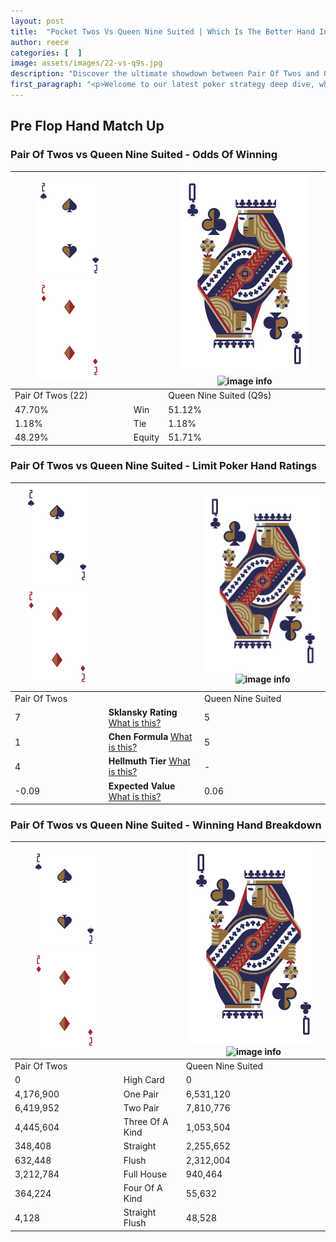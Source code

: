 ```yaml
---
layout: post
title:  "Pocket Twos Vs Queen Nine Suited | Which Is The Better Hand In Poker? A Complete Guide"
author: reece
categories: [  ]
image: assets/images/22-vs-q9s.jpg
description: "Discover the ultimate showdown between Pair Of Twos and Queen Nine Suited in poker! Uncover the odds, strategies, and scenarios where one hand triumphs over the other. Get ready to up your poker game with this thrilling analysis."
first_paragraph: "<p>Welcome to our latest poker strategy deep dive, where we're pitting two distinct hands against each other in a high-stakes showdown: Pair Of Twos vs Queen Nine Suited.</p><p>In the dynamic world of poker, every decision counts, and knowing which hand holds the upper hand is key to your success at the table.</p><p>In this article, we'll dissect these two hands, explore the scenarios where one dominates the other, and equip you with the knowledge to make strategic choices that can tip the odds in your favor.</p><p>Get ready to unravel the intriguing dynamics of these poker hands and elevate your game to new heights.</p>"
---
```




[comment]: # (sp0)

## Pre Flop Hand Match Up

<div class="table hand-ratings" markdown="1"> 



### Pair Of Twos vs Queen Nine Suited - Odds Of Winning


    
| ![image info](assets/images/hand1/2.png) ![image info](assets/images/hand1/2o.png) |  | ![image info](assets/images/hand2/Q.png) ![image info](assets/images/hand2/9s.png) |
| -------- | -------- | -------- |
| Pair Of Twos (22) |  | Queen Nine Suited (Q9s) |
| 47.70% | Win | 51.12% |
| 1.18% | Tie | 1.18% |
| 48.29% | Equity | 51.71% |




[comment]: # (sp1)



### Pair Of Twos vs Queen Nine Suited - Limit Poker Hand Ratings


    
| ![image info](assets/images/hand1/2.png) ![image info](assets/images/hand1/2o.png) |  | ![image info](assets/images/hand2/Q.png) ![image info](assets/images/hand2/9s.png) |
| -------- | -------- | -------- |
| Pair Of Twos |  | Queen Nine Suited |
| 7 | **Sklansky Rating** [What is this?](/sklansky-rating-explained) | 5 |
| 1 | **Chen Formula** [What is this?](/chen-formula-explained) | 5 |
| 4 | **Hellmuth Tier** [What is this?](/Hellmuth-tier-explained) | - |
| -0.09 | **Expected Value** [What is this?](/expected-value-explained) | 0.06 |




[comment]: # (sp2)



### Pair Of Twos vs Queen Nine Suited - Winning Hand Breakdown


    
| ![image info](assets/images/hand1/2.png) ![image info](assets/images/hand1/2o.png) |  | ![image info](assets/images/hand2/Q.png) ![image info](assets/images/hand2/9s.png) |
| -------- | -------- | -------- |
| Pair Of Twos |  | Queen Nine Suited |
| 0 | High Card | 0 |
| 4,176,900 | One Pair | 6,531,120 |
| 6,419,952 | Two Pair | 7,810,776 |
| 4,445,604 | Three Of A Kind | 1,053,504 |
| 348,408 | Straight | 2,255,652 |
| 632,448 | Flush | 2,312,004 |
| 3,212,784 | Full House | 940,464 |
| 364,224 | Four Of A Kind | 55,632 |
| 4,128 | Straight Flush | 48,528 |




[comment]: # (sp3)



</div>

[comment]: # (sp4)



[comment]: # (sp5)

